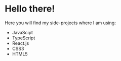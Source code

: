 <h1>Hello there!</h1>
<p>Here you will find my side-projects where I am using:</p>

- JavaScipt
- TypeScript
- React.js
- CSS3
- HTML5
